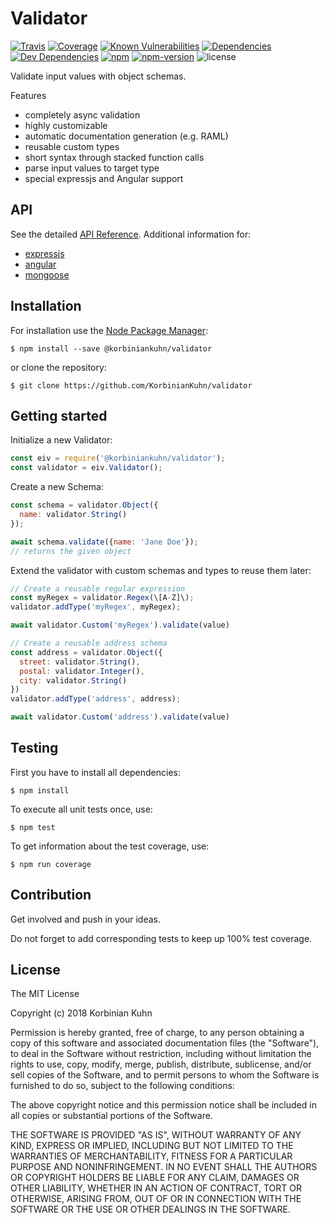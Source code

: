 # Validator

[![Travis](https://img.shields.io/travis/KorbinianKuhn/validator.svg?style=flat-square)](https://travis-ci.org/KorbinianKuhn/validator/builds)
[![Coverage](http://img.shields.io/coveralls/KorbinianKuhn/validator.svg?style=flat-square&branch=master)](https://coveralls.io/r/KorbinianKuhn/validator)
[![Known Vulnerabilities](https://snyk.io/test/github/KorbinianKuhn/validator/badge.svg?style=flat-square)](https://snyk.io/test/github/KorbinianKuhn/validator)
[![Dependencies](https://img.shields.io/david/KorbinianKuhn/validator.svg?style=flat-square)](https://david-dm.org/KorbinianKuhn/validator)
[![Dev Dependencies](https://img.shields.io/david/dev/KorbinianKuhn/validator.svg?style=flat-square)](https://david-dm.org/KorbinianKuhn/validator)
[![npm](https://img.shields.io/npm/dt/@korbiniankuhn/validator.svg?style=flat-square)](https://www.npmjs.com/package/@korbiniankuhn/validator)
[![npm-version](https://img.shields.io/npm/v/@korbiniankuhn/validator.svg?style=flat-square)](https://www.npmjs.com/package/@korbiniankuhn/validator)
![license](https://img.shields.io/github/license/KorbinianKuhn/validator.svg?style=flat-square)

Validate input values with object schemas.

Features

- completely async validation
- highly customizable
- automatic documentation generation (e.g. RAML)
- reusable custom types
- short syntax through stacked function calls
- parse input values to target type
- special expressjs and Angular support

## API

See the detailed [API Reference](doc/API.md). 
Additional information for:

- [expressjs](doc/express.md)
- [angular](doc/angular.md)
- [mongoose](doc/mongoose.md)

## Installation

For installation use the [Node Package Manager](https://github.com/npm/npm):

```
$ npm install --save @korbiniankuhn/validator
```

or clone the repository:

```
$ git clone https://github.com/KorbinianKuhn/validator
```

## Getting started

Initialize a new Validator:

``` javascript
const eiv = require('@korbiniankuhn/validator');
const validator = eiv.Validator();
```

Create a new Schema:

``` javascript
const schema = validator.Object({
  name: validator.String()
});

await schema.validate({name: 'Jane Doe'});
// returns the given object
```

Extend the validator with custom schemas and types to reuse them later:

``` javascript
// Create a reusable regular expression
const myRegex = validator.Regex(\[A-Z]\);
validator.addType('myRegex', myRegex);

await validator.Custom('myRegex').validate(value)

// Create a reusable address schema
const address = validator.Object({
  street: validator.String(),
  postal: validator.Integer(),
  city: validator.String()
})
validator.addType('address', address);

await validator.Custom('address').validate(value)
```

## Testing

First you have to install all dependencies:

```
$ npm install
```

To execute all unit tests once, use:

```
$ npm test
```

To get information about the test coverage, use:

```
$ npm run coverage
```

## Contribution

Get involved and push in your ideas.

Do not forget to add corresponding tests to keep up 100% test coverage.

## License

The MIT License

Copyright (c) 2018 Korbinian Kuhn

Permission is hereby granted, free of charge, to any person obtaining a copy
of this software and associated documentation files (the "Software"), to deal
in the Software without restriction, including without limitation the rights
to use, copy, modify, merge, publish, distribute, sublicense, and/or sell
copies of the Software, and to permit persons to whom the Software is
furnished to do so, subject to the following conditions:

The above copyright notice and this permission notice shall be included in
all copies or substantial portions of the Software.

THE SOFTWARE IS PROVIDED "AS IS", WITHOUT WARRANTY OF ANY KIND, EXPRESS OR
IMPLIED, INCLUDING BUT NOT LIMITED TO THE WARRANTIES OF MERCHANTABILITY,
FITNESS FOR A PARTICULAR PURPOSE AND NONINFRINGEMENT. IN NO EVENT SHALL THE
AUTHORS OR COPYRIGHT HOLDERS BE LIABLE FOR ANY CLAIM, DAMAGES OR OTHER
LIABILITY, WHETHER IN AN ACTION OF CONTRACT, TORT OR OTHERWISE, ARISING FROM,
OUT OF OR IN CONNECTION WITH THE SOFTWARE OR THE USE OR OTHER DEALINGS IN
THE SOFTWARE.